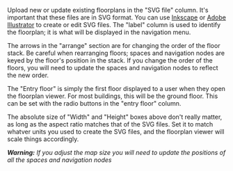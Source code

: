 Upload new or update existing floorplans in the "SVG file" column. It's important
 that these files are in SVG format. You can use [Inkscape](https://inkscape.org/)
 or [Adobe Illustrator](https://www.adobe.com/ie/products/illustrator.html) to
 create or edit SVG files. The "label" column is used to identify the floorplan; it is 
 what will be displayed in the navigation menu.

The arrows in the "arrange" section are for changing the order of the floor stack.
 Be careful when rearranging floors; spaces and navigation nodes are keyed by the 
 floor's position in the stack. If you change the order of the floors, you will
    need to update the spaces and navigation nodes to reflect the new order.

The "Entry floor" is simply the first floor displayed to a user when they open the 
floorplan viewer. For most buildings, this will be the ground floor. This can be set with
the radio buttons in the "entry floor" column.

The absolute size of "Width" and "Height" boxes above don't really matter, as long as the 
aspect ratio matches that of the SVG files. Set it to match whatver units you used to
create the SVG files, and the floorplan viewer will scale things accordingly. 

***Warning:*** *If you adjust the map size you will need to update the positions of all the spaces
and navigation nodes*